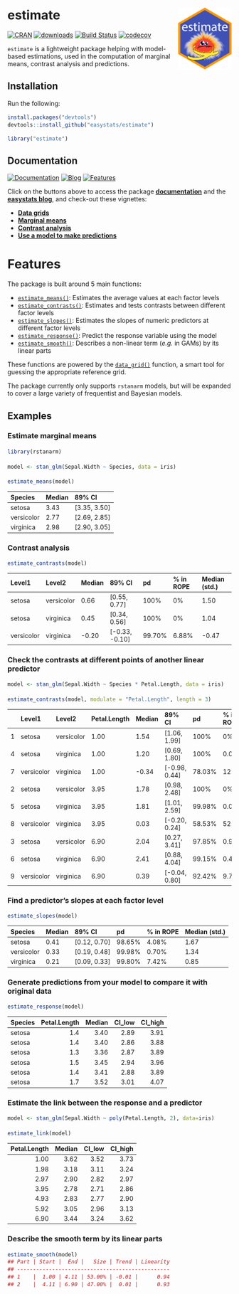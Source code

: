 
# estimate <img src='man/figures/logo.png' align="right" height="139" />

[![CRAN](http://www.r-pkg.org/badges/version/estimate)](https://cran.r-project.org/package=estimate)
[![downloads](http://cranlogs.r-pkg.org/badges/estimate)](https://cran.r-project.org/package=estimate)
[![Build
Status](https://travis-ci.org/easystats/estimate.svg?branch=master)](https://travis-ci.org/easystats/estimate)
[![codecov](https://codecov.io/gh/easystats/estimate/branch/master/graph/badge.svg)](https://codecov.io/gh/easystats/estimate)

`estimate` is a lightweight package helping with model-based
estimations, used in the computation of marginal means, contrast
analysis and predictions.

## Installation

Run the following:

``` r
install.packages("devtools")
devtools::install_github("easystats/estimate")
```

``` r
library("estimate")
```

## Documentation

[![Documentation](https://img.shields.io/badge/documentation-estimate-orange.svg?colorB=E91E63)](https://easystats.github.io/estimate/)
[![Blog](https://img.shields.io/badge/blog-easystats-orange.svg?colorB=FF9800)](https://easystats.github.io/blog/posts/)
[![Features](https://img.shields.io/badge/features-estimate-orange.svg?colorB=2196F3)](https://easystats.github.io/estimate/reference/index.html)

Click on the buttons above to access the package
[**documentation**](https://easystats.github.io/estimate/) and the
[**easystats blog**](https://easystats.github.io/blog/posts/), and
check-out these vignettes:

  - [**Data
    grids**](https://easystats.github.io/estimate/articles/data_grid.html)
  - [**Marginal
    means**](https://easystats.github.io/estimate/articles/marginal_means.html)
  - [**Contrast
    analysis**](https://easystats.github.io/estimate/articles/contrast_analysis.html)
  - [**Use a model to make
    predictions**](https://easystats.github.io/estimate/articles/predictions.html)

# Features

The package is built around 5 main functions:

  - [`estimate_means()`](https://easystats.github.io/estimate/reference/estimate_means.html):
    Estimates the average values at each factor levels
  - [`estimate_contrasts()`](https://easystats.github.io/estimate/reference/estimate_contrasts.html):
    Estimates and tests contrasts between different factor levels
  - [`estimate_slopes()`](https://easystats.github.io/estimate/reference/estimate_slopes.html):
    Estimates the slopes of numeric predictors at different factor
    levels
  - [`estimate_response()`](https://easystats.github.io/estimate/reference/estimate_response.html):
    Predict the response variable using the model
  - [`estimate_smooth()`](https://easystats.github.io/estimate/reference/estimate_smooth.html):
    Describes a non-linear term (*e.g.* in GAMs) by its linear parts

These functions are powered by the
[`data_grid()`](https://easystats.github.io/estimate/reference/data_grid.html)
function, a smart tool for guessing the appropriate reference grid.

The package currently only supports `rstanarm` models, but will be
expanded to cover a large variety of frequentist and Bayesian models.

## Examples

### Estimate marginal means

``` r
library(rstanarm)

model <- stan_glm(Sepal.Width ~ Species, data = iris)

estimate_means(model)
```

| Species    | Median | 89% CI         |
| :--------- | :----- | :------------- |
| setosa     | 3.43   | \[3.35, 3.50\] |
| versicolor | 2.77   | \[2.69, 2.85\] |
| virginica  | 2.98   | \[2.90, 3.05\] |

### Contrast analysis

``` r
estimate_contrasts(model)
```

| Level1     | Level2     | Median | 89% CI           | pd     | % in ROPE | Median (std.) |
| :--------- | :--------- | :----- | :--------------- | :----- | :-------- | :------------ |
| setosa     | versicolor | 0.66   | \[0.55, 0.77\]   | 100%   | 0%        | 1.50          |
| setosa     | virginica  | 0.45   | \[0.34, 0.56\]   | 100%   | 0%        | 1.04          |
| versicolor | virginica  | \-0.20 | \[-0.33, -0.10\] | 99.70% | 6.88%     | \-0.47        |

### Check the contrasts at different points of another linear predictor

``` r
model <- stan_glm(Sepal.Width ~ Species * Petal.Length, data = iris)

estimate_contrasts(model, modulate = "Petal.Length", length = 3)
```

|   | Level1     | Level2     | Petal.Length | Median | 89% CI          | pd     | % in ROPE | Median (std.) |
| - | :--------- | :--------- | :----------- | :----- | :-------------- | :----- | :-------- | :------------ |
| 1 | setosa     | versicolor | 1.00         | 1.54   | \[1.06, 1.99\]  | 100%   | 0%        | 3.53          |
| 4 | setosa     | virginica  | 1.00         | 1.20   | \[0.69, 1.80\]  | 100%   | 0.02%     | 2.76          |
| 7 | versicolor | virginica  | 1.00         | \-0.34 | \[-0.98, 0.44\] | 78.03% | 12.85%    | \-0.78        |
| 2 | setosa     | versicolor | 3.95         | 1.78   | \[0.98, 2.48\]  | 100%   | 0%        | 4.09          |
| 5 | setosa     | virginica  | 3.95         | 1.81   | \[1.01, 2.59\]  | 99.98% | 0.05%     | 4.15          |
| 8 | versicolor | virginica  | 3.95         | 0.03   | \[-0.20, 0.24\] | 58.53% | 52.90%    | 0.06          |
| 3 | setosa     | versicolor | 6.90         | 2.04   | \[0.27, 3.41\]  | 97.85% | 0.95%     | 4.68          |
| 6 | setosa     | virginica  | 6.90         | 2.41   | \[0.88, 4.04\]  | 99.15% | 0.45%     | 5.53          |
| 9 | versicolor | virginica  | 6.90         | 0.39   | \[-0.04, 0.80\] | 92.42% | 9.75%     | 0.91          |

### Find a predictor’s slopes at each factor level

``` r
estimate_slopes(model)
```

| Species    | Median | 89% CI         | pd     | % in ROPE | Median (std.) |
| :--------- | :----- | :------------- | :----- | :-------- | :------------ |
| setosa     | 0.41   | \[0.12, 0.70\] | 98.65% | 4.08%     | 1.67          |
| versicolor | 0.33   | \[0.19, 0.48\] | 99.98% | 0.70%     | 1.34          |
| virginica  | 0.21   | \[0.09, 0.33\] | 99.80% | 7.42%     | 0.85          |

### Generate predictions from your model to compare it with original data

``` r
estimate_response(model)
```

| Species | Petal.Length | Median | CI\_low | CI\_high |
| :------ | -----------: | -----: | ------: | -------: |
| setosa  |          1.4 |   3.40 |    2.89 |     3.91 |
| setosa  |          1.4 |   3.40 |    2.86 |     3.88 |
| setosa  |          1.3 |   3.36 |    2.87 |     3.89 |
| setosa  |          1.5 |   3.45 |    2.94 |     3.96 |
| setosa  |          1.4 |   3.41 |    2.88 |     3.89 |
| setosa  |          1.7 |   3.52 |    3.01 |     4.07 |

### Estimate the link between the response and a predictor

``` r
model <- stan_glm(Sepal.Width ~ poly(Petal.Length, 2), data=iris)

estimate_link(model)
```

| Petal.Length | Median | CI\_low | CI\_high |
| -----------: | -----: | ------: | -------: |
|         1.00 |   3.62 |    3.52 |     3.73 |
|         1.98 |   3.18 |    3.11 |     3.24 |
|         2.97 |   2.90 |    2.82 |     2.97 |
|         3.95 |   2.78 |    2.71 |     2.86 |
|         4.93 |   2.83 |    2.77 |     2.90 |
|         5.92 |   3.05 |    2.96 |     3.13 |
|         6.90 |   3.44 |    3.24 |     3.62 |

### Describe the smooth term by its linear parts

``` r
estimate_smooth(model)
## Part | Start |  End |   Size | Trend | Linearity
## ------------------------------------------------
## 1    |  1.00 | 4.11 | 53.00% | -0.01 |      0.94
## 2    |  4.11 | 6.90 | 47.00% |  0.01 |      0.93
```
